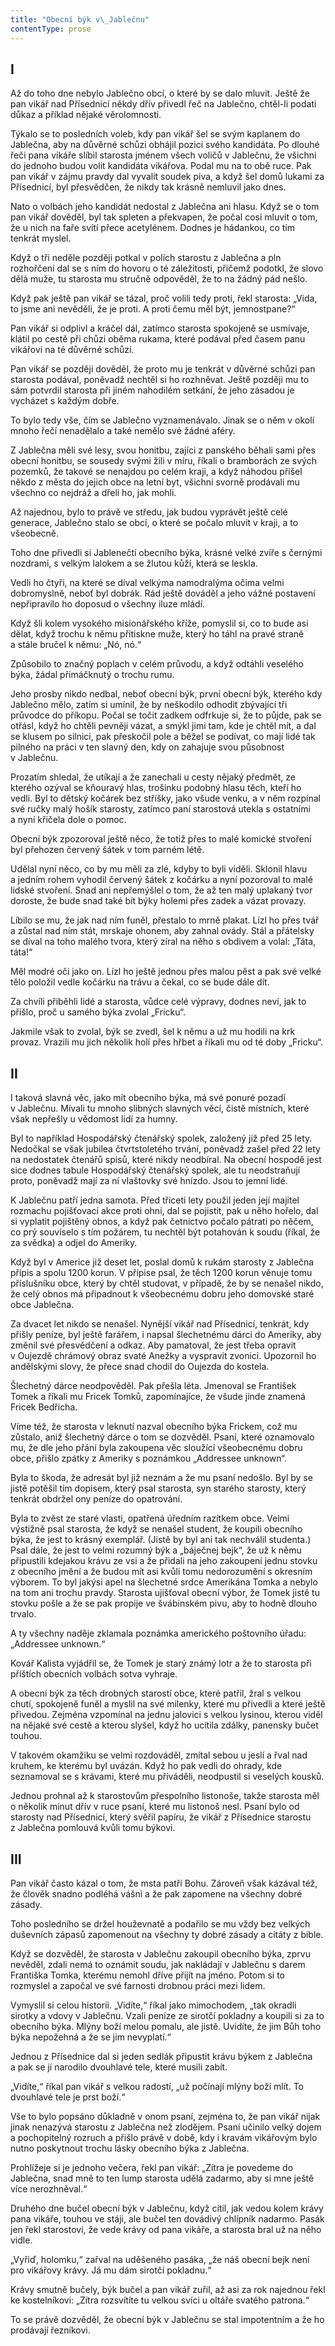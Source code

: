 ```yaml
---
title: "Obecní býk v\_Jablečnu"
contentType: prose
---
```


## I

Až do toho dne nebylo Jablečno obcí, o které by se dalo mluvit. Ještě že pan vikář nad Přísednicí někdy dřív přivedl řeč na Jablečno, chtěl-li podati důkaz a příklad nějaké věrolomnosti.

Týkalo se to posledních voleb, kdy pan vikář šel se svým kaplanem do Jablečna, aby na důvěrné schůzi obhájil pozici svého kandidáta. Po dlouhé řeči pana vikáře slíbil starosta jménem všech voličů v Jablečnu, že všichni do jednoho budou volit kandidáta vikářova. Podal mu na to obě ruce. Pak pan vikář v zájmu pravdy dal vyvalit soudek piva, a když šel domů lukami za Přísednicí, byl přesvědčen, že nikdy tak krásně nemluvil jako dnes.

Nato o volbách jeho kandidát nedostal z Jablečna ani hlasu. Když se o tom pan vikář dověděl, byl tak spleten a překvapen, že počal cosi mluvit o tom, že u nich na faře svítí přece acetylénem. Dodnes je hádankou, co tím tenkrát myslel.

Když o tři neděle později potkal v polích starostu z Jablečna a pln rozhořčení dal se s ním do hovoru o té záležitosti, přičemž podotkl, že slovo dělá muže, tu starosta mu stručně odpověděl, že to na žádný pád nešlo.

Když pak ještě pan vikář se tázal, proč volili tedy proti, řekl starosta: „Vida, to jsme ani nevěděli, že je proti. A proti čemu měl být, jemnostpane?“

Pan vikář si odplivl a kráčel dál, zatímco starosta spokojeně se usmívaje, klátil po cestě při chůzi oběma rukama, které podával před časem panu vikářovi na té důvěrné schůzi.

Pan vikář se později dověděl, že proto mu je tenkrát v důvěrné schůzi pan starosta podával, poněvadž nechtěl si ho rozhněvat. Ještě později mu to sám potvrdil starosta při jiném nahodilém setkání, že jeho zásadou je vycházet s každým dobře.

To bylo tedy vše, čím se Jablečno vyznamenávalo. Jinak se o něm v okolí mnoho řečí nenadělalo a také nemělo své žádné aféry.

Z Jablečna měli své lesy, svou honitbu, zajíci z panského bě­hali sami přes obecní honitbu, se sousedy svými žili v míru, říkali o bramborách ze svých pozemků, že takové se nenajdou po celém kraji, a když náhodou přišel někdo z města do jejich obce na letní byt, všichni svorně prodávali mu všechno co nejdráž a dřeli ho, jak mohli.

Až najednou, bylo to právě ve středu, jak budou vyprávět ještě celé generace, Jablečno stalo se obcí, o které se počalo mluvit v kraji, a to všeobecně.

Toho dne přivedli si Jablenečtí obecního býka, krásné velké zvíře s černými nozdrami, s velkým lalokem a se žlutou kůží, která se leskla.

Vedli ho čtyři, na které se díval velkýma namodralýma očima velmi dobromyslně, neboť byl dobrák. Rád ještě dováděl a jeho vážné postavení nepřipravilo ho doposud o všechny iluze mládí.

Když šli kolem vysokého misionářského kříže, pomyslil si, co to bude asi dělat, když trochu k němu přitiskne muže, který ho táhl na pravé straně a stále bručel k němu: „Nó, nó.“

Způsobilo to značný poplach v celém průvodu, a když odtáhli veselého býka, žádal přimáčknutý o trochu rumu.

Jeho prosby nikdo nedbal, neboť obecní býk, první obecní býk, kterého kdy Jablečno mělo, zatím si umínil, že by neškodilo odhodit zbývající tři průvodce do příkopu. Počal se točit zadkem odfrkuje si, že to půjde, pak se otřásl, když ho chtěli pevněji vázat, a smýkl jimi tam, kde je chtěl mít, a dal se klusem po silnici, pak přeskočil pole a běžel se podívat, co mají lidé tak pilného na práci v ten slavný den, kdy on zahajuje svou působnost v Jablečnu.

Prozatím shledal, že utíkají a že zanechali u cesty nějaký předmět, ze kterého ozýval se kňouravý hlas, trošinku podobný hlasu těch, kteří ho vedli. Byl to dětský kočárek bez stříšky, jako všude venku, a v něm rozpínal své ručky malý hošík starosty, zatímco paní starostová utekla s ostatními a nyní křičela dole o pomoc.

Obecní býk zpozoroval ještě něco, že totiž přes to malé komické stvoření byl přehozen červený šátek v tom parném létě.

Udělal nyní něco, co by mu měli za zlé, kdyby to byli viděli. Sklonil hlavu a jedním rohem vyhodil červený šátek z kočárku a nyní pozoroval to malé lidské stvoření. Snad ani nepřemýšlel o tom, že až ten malý uplakaný tvor doroste, že bude snad také bít býky holemi přes zadek a vázat provazy.

Líbilo se mu, že jak nad ním funěl, přestalo to mrně plakat. Lízl ho přes tvář a zůstal nad ním stát, mrskaje ohonem, aby zahnal ovády. Stál a přátelsky se díval na toho malého tvora, který zíral na něho s obdivem a volal: „Táta, táta!“

Měl modré oči jako on. Lízl ho ještě jednou přes malou pěst a pak své velké tělo položil vedle kočárku na trávu a čekal, co se bude dále dít.

Za chvíli přiběhli lidé a starosta, vůdce celé výpravy, dodnes neví, jak to přišlo, proč u samého býka zvolal „Fricku“.

Jakmile však to zvolal, býk se zvedl, šel k němu a už mu hodili na krk provaz. Vrazili mu jich několik holí přes hřbet a říkali mu od té doby „Fricku“.

## II

I taková slavná věc, jako mít obecního býka, má své ponuré pozadí v Jablečnu. Mívali tu mnoho slibných slavných věcí, čistě místních, které však nepřešly u vědomost lidí za humny.

Byl to například Hospodářský čtenářský spolek, založený již před 25 lety. Nedočkal se však jubilea čtvrtstoletého trvání, poněvadž zašel před 22 lety na nedostatek čtenářů spisů, které nikdy neodbíral. Na obecní hospodě jest sice dodnes tabule Hospodářský čtenářský spolek, ale tu neodstraňují proto, poněvadž mají za ní vlaštovky své hnízdo. Jsou to jemní lidé.

K Jablečnu patří jedna samota. Před třiceti lety použil jeden její majitel rozmachu pojišťovací akce proti ohni, dal se pojistit, pak u něho hořelo, dal si vyplatit pojištěný obnos, a když pak četnictvo počalo pátrati po něčem, co prý souviselo s tím požárem, tu nechtěl být potahován k soudu (říkal, že za svědka) a odjel do Ameriky.

Když byl v Americe již deset let, poslal domů k rukám starosty z Jablečna přípis a spolu 1200 korun. V přípise psal, že těch 1200 korun věnuje tomu příslušníku obce, který by chtěl studovat, v případě, že by se nenašel nikdo, že celý obnos má připadnout k všeobecnému dobru jeho domovské staré obce Jablečna.

Za dvacet let nikdo se nenašel. Nynější vikář nad Přísednicí, tenkrát, kdy přišly peníze, byl ještě farářem, i napsal šlechetnému dárci do Ameriky, aby změnil své přesvědčení a odkaz. Aby pamatoval, že jest třeba opravit v Oujezdě chrámový obraz svaté Anežky a vyspravit zvonici. Upozornil ho andělskými slovy, že přece snad chodil do Oujezda do kostela.

Šlechetný dárce neodpověděl. Pak přešla léta. Jmenoval se Fran­tišek Tomek a říkali mu Fricek Tomků, zapomínajíce, že všude jinde znamená Fricek Bedřicha.

Víme též, že starosta v leknutí nazval obecního býka Frickem, což mu zůstalo, aniž šlechetný dárce o tom se dozvěděl. Psaní, které oznamovalo mu, že dle jeho přání byla zakoupena věc sloužící všeobecnému dobru obce, přišlo zpátky z Ameriky s poznámkou „Addressee unknown“.

Byla to škoda, že adresát byl již neznám a že mu psaní nedošlo. Byl by se jistě potěšil tím dopisem, který psal starosta, syn starého starosty, který tenkrát obdržel ony peníze do opatrování.

Byla to zvěst ze staré vlasti, opatřená úředním razítkem obce. Velmi výstižně psal starosta, že když se nenašel student, že koupili obecního býka, že jest to krásný exemplář. (Jistě by byl ani tak nechválil studenta.) Psal dále, že jest to velmi rozumný býk a „báječnej bejk“, že už k němu připustili kdejakou krávu ze vsi a že přidali na jeho zakoupení jednu stovku z obecního jmění a že budou mít asi kvůli tomu nedorozumění s okresním výborem. To byl jakýsi apel na šlechetné srdce Amerikána Tomka a nebylo na tom ani trochu pravdy. Starosta ujišťoval obecní výbor, že Tomek jistě tu stovku pošle a že se pak propije ve švábinském pivu, aby to hodně dlouho trvalo.

A ty všechny naděje zklamala poznámka amerického poštovního úřadu: „Addressee unknown.“

Kovář Kalista vyjádřil se, že Tomek je starý známý lotr a že to starosta při příštích obecních volbách sotva vyhraje.

A obecní býk za těch drobných starostí obce, které patřil, žral s velkou chutí, spokojeně funěl a myslil na své milenky, které mu přivedli a které ještě přivedou. Zejména vzpomínal na jednu jalovici s velkou lysinou, kterou viděl na nějaké své cestě a kterou slyšel, když ho ucítila zdálky, panensky bučet touhou.

V takovém okamžiku se velmi rozdováděl, zmítal sebou u jeslí a řval nad kruhem, ke kterému byl uvázán. Když ho pak vedli do ohrady, kde seznamoval se s krávami, které mu přiváděli, neodpustil si veselých kousků.

Jednou prohnal až k starostovům přespolního listonoše, takže starosta měl o několik minut dřív v ruce psaní, které mu listonoš nesl. Psaní bylo od starosty nad Přísednicí, který svěřil papíru, že vikář z Přísednice starostu z Jablečna pomlouvá kvůli tomu býkovi.

## III

Pan vikář často kázal o tom, že msta patří Bohu. Zároveň však kázával též, že člověk snadno podléhá vášni a že pak zapomene na všechny dobré zásady.

Toho posledního se držel houževnatě a podařilo se mu vždy bez velkých duševních zápasů zapomenout na všechny ty dobré zásady a citáty z bible.

Když se dozvěděl, že starosta v Jablečnu zakoupil obecního býka, zprvu nevěděl, zdali nemá to oznámit soudu, jak nakládají v Jablečnu s darem Františka Tomka, kterému nemohl dříve přijít na jméno. Potom si to rozmyslel a započal ve své farnosti drobnou práci mezi lidem.

Vymyslil si celou historii. „Vidíte,“ říkal jako mimochodem, „tak okradli sirotky a vdovy v Jablečnu. Vzali peníze ze sirotčí pokladny a koupili si za to obecního býka. Mlýny boží melou pomalu, ale jistě. Uvidíte, že jim Bůh toho býka nepožehná a že se jim nevyplatí.“

Jednou z Přísednice dal si jeden sedlák připustit krávu býkem z Jablečna a pak se jí narodilo dvouhlavé tele, které musili zabít.

„Vidíte,“ říkal pan vikář s velkou radostí, „už počínají mlýny boží mlít. To dvouhlavé tele je prst boží.“

Vše to bylo popsáno důkladně v onom psaní, zejména to, že pan vikář nijak jinak nenazývá starostu z Jablečna než zlodějem. Psaní učinilo velký dojem a pochopitelný rozruch a přišlo právě v době, kdy i kravám vikářovým bylo nutno poskytnout trochu lásky obecního býka z Jablečna.

Prohlížeje si je jednoho večera, řekl pan vikář: „Zítra je povedeme do Jablečna, snad mně to ten lump starosta udělá zadarmo, aby si mne ještě více nerozhněval.“

Druhého dne bučel obecní býk v Jablečnu, když cítil, jak vedou kolem krávy pana vikáře, touhou ve stáji, ale bučel ten dovádivý chlípník nadarmo. Pasák jen řekl starostovi, že vede krávy od pana vikáře, a starosta bral už na něho vidle.

„Vyřiď, holomku,“ zařval na uděšeného pasáka, „že náš obecní bejk není pro vikářovy krávy. Já mu dám sirotčí pokladnu.“

Krávy smutně bučely, býk bučel a pan vikář zuřil, až asi za rok najednou řekl ke kostelníkovi: „Zítra rozsvítíte tu velkou svíci u oltá­ře svatého patrona.“

To se právě dozvěděl, že obecní býk v Jablečnu se stal impotentním a že ho prodávají řezníkovi.
